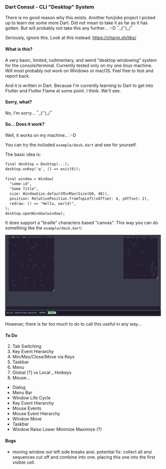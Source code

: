 ### Dart Consul - CLI "Desktop" System

There is no good reason why this exists. Another fun/joke project I picked up to learn me some more Dart. Did not mean
to take it as far as it has gotten. But will probably not take this any further... :-D ‾\_('')_/‾

Seriously, ignore this. Look at this instead: https://charm.sh/libs/

#### What is this?

A very basic, limited, rudimentary, and weird "desktop windowing" system for the console/terminal. Currently tested 
only on my one linux machine. Will most probably not work on Windows or macOS. Feel free to test and report back.

And it is written in Dart. Because I'm currently learning to Dart to get into Flutter and Flutter Flame at some 
point. I think. We'll see.

#### Sorry, what?

No, I'm sorry... ‾\_('')_/‾

#### So... Does it work?

Well, it works on my machine... :-D

You can try the included `example/desk.dart` and see for yourself.

The basic idea is:
```
final desktop = Desktop(...);
desktop.onKey('q', () => exit(0));

final window = Window(
  "some-id",
  "Some Title",
  size: WindowSize.defaultMinMax(Size(60, 40)),
  position: RelativePosition.fromTopLeft(xOffset: 4, yOffset: 2),
  redraw: () => "Hello, world!",
);
desktop.openWindow(window);
```

It does support a "braille" characters based "canvas". This way you can do something like the `example/desk.dart`:

![Screenshot](images/consul-example.gif)

However, there is far too much to do to call this useful in any way...

#### To Do

2. Tab Switching
3. Key Event Hierarchy
4. Min/Max/Close/Move via Keys
5. Taskbar
6. Menu
7. Global [?] vs Local _ Hotkeys
7. Mouse...

* Dialog
* Menu Bar
* Window Life Cycle
* Key Event Hierarchy
* Mouse Events
* Mouse Event Hierarchy
* Window Move
* Taskbar
* Window Raise Lower Minimize Maximize (?)

#### Bugs

* moving window out left side breaks ansi.
  potential fix: collect all ansi sequences cut off and combine into one.
  placing this one into the first visible cell.
